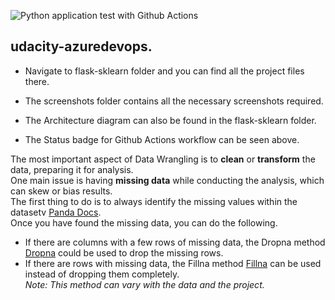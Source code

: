 ![Python application test with Github Actions](https://github.com/riyaarora65/udacity-azuredevops/workflows/Python%20application%20test%20with%20Github%20Actions/badge.svg)

## udacity-azuredevops.

* Navigate to flask-sklearn folder and you can find all the project files there.

* The screenshots folder contains all the necessary screenshots required.

* The Architecture diagram can also be found in the flask-sklearn folder.

* The Status badge for Github Actions workflow can be seen above.



The most important aspect of Data Wrangling is to **clean** or **transform** the data, preparing it for analysis.  
One main issue is having **missing data** while conducting the analysis, which can skew or bias results.   
The first thing to do is to always identify the missing values within the datasetv [Panda Docs](https://pandas.pydata.org/pandas-docs/stable/generated/pandas.isnull.html).  
Once you have found the missing data, you can do the following.
- If there are columns with a few rows of missing data, the Dropna method [Dropna](https://pandas.pydata.org/pandas-docs/stable/generated/pandas.DataFrame.dropna.html) could be used to drop the missing rows. 
- If there are rows with missing data, the Fillna method [Fillna]( https://pandas.pydata.org/pandas-docs/version/0.17.0/generated/pandas.DataFrame.fillna.html) can be used instead of dropping them completely.  
*Note: This method can vary with the data and the project.* 




